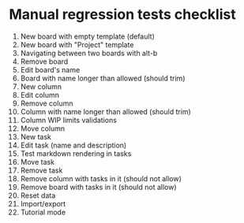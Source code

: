 # Manual regression tests checklist

1. New board with empty template (default)
1. New board with "Project" template
1. Navigating between two boards with alt-b
1. Remove board
1. Edit board's name
1. Board with name longer than allowed (should trim)
1. New column
1. Edit column
1. Remove column
1. Column with name longer than allowed (should trim)
1. Column WIP limits validations
1. Move column
1. New task
1. Edit task (name and description)
1. Test markdown rendering in tasks
1. Move task
1. Remove task
1. Remove column with tasks in it (should not allow)
1. Remove board with tasks in it (should not allow)
1. Reset data
1. Import/export
1. Tutorial mode
